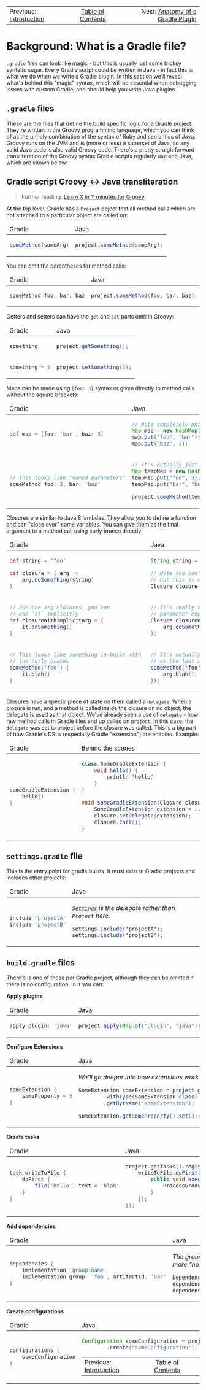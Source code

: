 <!-- PreviousNext:START -->
<table><tr>
  <td>Previous: <a href="introduction.md">Introduction</a></td>
  <td align="center"><a href="../README.md#table-of-contents">Table of Contents</a></td>
  <td align="right">Next: <a href="anatomy-of-a-gradle-plugin.md">Anatomy of a Gradle Plugin</a></td>
</tr></table>
<!-- PreviousNext:END -->

# Background: What is a Gradle file?

`.gradle` files can look like magic - but this is usually just some tricksy syntatic sugar. Every Gradle script could be written in Java - in fact this is what we do when we write a Gradle plugin. In this section we'll reveal what's behind this "magic" syntax, which will be essential when debugging issues with custom Gradle, and should help you write Java plugins

## `.gradle` files

These are the files that define the build specific logic for a Gradle project. They're written in the Groovy programming language, which you can think of as the unholy combination of the syntax of Ruby and semantics of Java. Groovy runs on the JVM and is (more or less) a superset of Java, so any valid Java code is also valid Groovy code. There's a pretty straightforward transliteration of the Groovy syntax Gradle scripts regularly use and Java, which are shown below:

## Gradle script Groovy <-> Java transliteration

> Further reading: [Learn X in Y minutes for Groovy](https://learnxinyminutes.com/docs/groovy/)

At the top level, Gradle has a `Project` object that all method calls which are not attached to a particular object are called on:

<table><thead><tr><td>Gradle</td><td>Java</td></tr></thead><tbody><tr><td>

```groovy
someMethod(someArg)
```

</td><td>

```java
project.someMethod(someArg);
```

</td></tr></tbody></table>

You can omit the parentheses for method calls:

<table><thead><tr><td>Gradle</td><td>Java</td></tr></thead><tbody><tr><td>

```groovy
someMethod foo, bar, baz
```

</td><td>

```java
project.someMethod(foo, bar, baz);
```

</td></tr></tbody></table>


Getters and setters can have the `get` and `set` parts omit in Groovy:

<table><thead><tr><td>Gradle</td><td>Java</td></tr></thead><tbody><tr><td>

```groovy
something
```

</td><td>

```java
project.getSomething();
```

</td></tr><tr><td>

```groovy
something = 3
```

</td><td>

```java
project.setSomething(3);
```

</td></tr></tbody></table>

Maps can be made using `[foo: 3]` syntax or given directly to method calls without the square brackets:

<table><thead><tr><td>Gradle</td><td>Java</td></tr></thead><tbody><tr><td>

```groovy
def map = [foo: 'bar', baz: 3]
```

</td><td>

```java
// Note completely untyped - that's groovy for you
Map map = new HashMap();
map.put("foo", "bar");
map.put("baz", 3);
```

</td></tr><tr><td>

```groovy
// This looks like "named parameters"
someMethod foo: 3, bar: 'baz'
```

</td><td>

```java
// It's actually just a map
Map tempMap = new HashMap();
tempMap.put("foo", 3);
tempMap.put("bar", "baz");

project.someMethod(tempMap);
```

</td></tr></tbody></table>

Closures are similar to Java 8 lambdas. They allow you to define a function and can "close over" some variables. You can give them as the final argument to a method call using curly braces directly:

<table><thead><tr><td>Gradle</td><td>Java</td></tr></thead><tbody><tr><td>

```groovy
def string = 'foo'

def closure = { arg ->
    arg.doSomething(string)
}
```

</td><td>

```java
String string = "foo";

// Note you can't write closures in Java directly,
// but this is what it would be like as a lambda
Closure closure = arg -> arg.doSomething(string);
```

</td></tr><tr><td>

```groovy
// For one arg closures, you can
// use `it` implicitly
def closureWithImplicitArg = {
    it.doSomething()
} 
```

</td><td>

```java
// It's really the same as just specifying the
// parameter explicitly in the closure
Closure closureWithImplicitArg = arg -> {
    arg.doSomething();
};
```

</td></tr><tr><td>

```groovy
// This looks like something in-built with 
// the curly braces
someMethod('foo') {
    it.blah()
}
```

</td><td>

```java
// It's actually just a way of passing a closure
// as the last argument
someMethod('foo', arg -> {
    arg.blah();
});
```

</td></tr></tbody></table>

Closures have a special piece of state on them called a `delegate`. When a closure is run, and a method is called inside the closure on no object, the delegate is used as that object. We've already seen a use of `delegate` - how raw method calls in Gradle files end up called on `project`. In this case, the `delegate` was set to project before the closure was called. This is a big part of how Gradle's DSLs (especially Gradle "extension") are enabled. Example:

<table><thead><tr><td>Gradle</td><td>Behind the scenes</td></tr></thead><tbody><tr><td>

```groovy
someGradleExtension {
    hello()
}
```

</td><td>

```java
class SomeGradleExtension {
    void hello() {
        println 'hello'
    }
}

void someGradleExtension(Closure closure) {
    SomeGradleExtension extension = ...;
    closure.setDelegate(extension);
    closure.call();
}
```

</td></tr></tbody></table>

## `settings.gradle` file

This is the entry point for gradle builds. It must exist in Gradle projects and includes other projects:

<table><thead><tr><td>Gradle</td><td>Java</td></tr></thead><tbody><tr><td>

```groovy
include 'projectA'
include 'projectB'
```

</td><td>

_[`Settings`](https://docs.gradle.org/current/javadoc/org/gradle/api/initialization/Settings.html) is the delegate rather than `Project` here._

```java
settings.include('projectA');
settings.include('projectB');
```

</td></tr></tbody></table>

## `build.gradle` files

There's is one of these per Gradle project, although they can be omitted if there is no configuration. In it you can:

**Apply plugins**

<table><thead><tr><td>Gradle</td><td>Java</td></tr></thead><tbody><tr><td>

```groovy
apply plugin: 'java'
```

</td><td>

```java
project.apply(Map.of("plugin", "java"));
```

</td></tr></tbody></table>

**Configure Extensions**

<table><thead><tr><td>Gradle</td><td>Java</td></tr></thead><tbody><tr><td>

```groovy
someExtension {
    someProperty = 3
}
```

</td><td>

_We'll go deeper into how extensions work later_

```java
SomeExtension someExtension = project.getExtensions()
        .withType(SomeExtension.class)
        .getBytName("someExtension");

someExtension.getSomeProperty().set(3);
```

</td></tr></tbody></table>

**Create tasks**

<table><thead><tr><td>Gradle</td><td>Java</td></tr></thead><tbody><tr><td>

```groovy
task writeToFile {
    doFirst {
        file('hello').text = 'blah'
    }
}
```

</td><td>

```java
project.getTasks().register("writeToFile", writeToFile ->{
    writeToFile.doFirst(new Action() {
        public void execute () {
            ProcessGroovyMethods.setText(project.file("hello"), "blah");
        }
    });
});
```

</td></tr></tbody></table>

**Add dependencies**

<table><thead><tr><td>Gradle</td><td>Java</td></tr></thead><tbody><tr><td>

```groovy
dependencies {
    implementation 'group:name'
    implementation group: 'foo', artifactId: 'bar'
}
```

</td><td>

_The groovy literally calls `project.getDependencies().configure(closure)` but below is more "normal" for java._

```java
DependencyHandler dependencies = project.getDependencies();
dependencies.add("implementation", "group:name");
dependencies.add("implementation", Map.of("group", "foo", "artifactId", "bar"));
```

</td></tr></tbody></table>

**Create configurations**

<table><thead><tr><td>Gradle</td><td>Java</td></tr></thead><tbody><tr><td>

```groovy
configurations {
    someConfiguration
}
```

</td><td>

```java
Configuration someConfiguration = project.getConfigurations()
        .create("someConfiguration");
```

<!-- PreviousNext:START -->
<table><tr>
  <td>Previous: <a href="introduction.md">Introduction</a></td>
  <td align="center"><a href="../README.md#table-of-contents">Table of Contents</a></td>
  <td align="right">Next: <a href="anatomy-of-a-gradle-plugin.md">Anatomy of a Gradle Plugin</a></td>
</tr></table>
<!-- PreviousNext:END -->